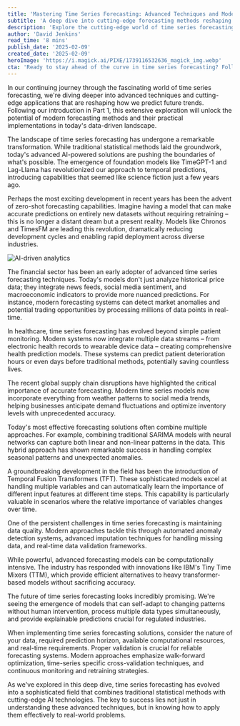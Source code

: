 ```yaml
---
title: 'Mastering Time Series Forecasting: Advanced Techniques and Modern Applications - Part 2'
subtitle: 'A deep dive into cutting-edge forecasting methods reshaping predictive analytics'
description: 'Explore the cutting-edge world of time series forecasting, from zero-shot capabilities to hybrid models and real-world applications in finance, healthcare, and supply chain management. Learn how modern AI-powered solutions are revolutionizing predictive analytics and shaping the future of forecasting.'
author: 'David Jenkins'
read_time: '8 mins'
publish_date: '2025-02-09'
created_date: '2025-02-09'
heroImage: 'https://i.magick.ai/PIXE/1739116532636_magick_img.webp'
cta: 'Ready to stay ahead of the curve in time series forecasting? Follow us on LinkedIn for regular updates on advanced analytics, AI developments, and insider insights from industry experts!'
---
```


In our continuing journey through the fascinating world of time series forecasting, we're diving deeper into advanced techniques and cutting-edge applications that are reshaping how we predict future trends. Following our introduction in Part 1, this extensive exploration will unlock the potential of modern forecasting methods and their practical implementations in today's data-driven landscape.

The landscape of time series forecasting has undergone a remarkable transformation. While traditional statistical methods laid the groundwork, today's advanced AI-powered solutions are pushing the boundaries of what's possible. The emergence of foundation models like TimeGPT-1 and Lag-Llama has revolutionized our approach to temporal predictions, introducing capabilities that seemed like science fiction just a few years ago.

Perhaps the most exciting development in recent years has been the advent of zero-shot forecasting capabilities. Imagine having a model that can make accurate predictions on entirely new datasets without requiring retraining – this is no longer a distant dream but a present reality. Models like Chronos and TimesFM are leading this revolution, dramatically reducing development cycles and enabling rapid deployment across diverse industries.

![AI-driven analytics](https://i.magick.ai/PIXE/1739116637800_magick_img.webp)

The financial sector has been an early adopter of advanced time series forecasting techniques. Today's models don't just analyze historical price data; they integrate news feeds, social media sentiment, and macroeconomic indicators to provide more nuanced predictions. For instance, modern forecasting systems can detect market anomalies and potential trading opportunities by processing millions of data points in real-time.

In healthcare, time series forecasting has evolved beyond simple patient monitoring. Modern systems now integrate multiple data streams – from electronic health records to wearable device data – creating comprehensive health prediction models. These systems can predict patient deterioration hours or even days before traditional methods, potentially saving countless lives.

The recent global supply chain disruptions have highlighted the critical importance of accurate forecasting. Modern time series models now incorporate everything from weather patterns to social media trends, helping businesses anticipate demand fluctuations and optimize inventory levels with unprecedented accuracy.

Today's most effective forecasting solutions often combine multiple approaches. For example, combining traditional SARIMA models with neural networks can capture both linear and non-linear patterns in the data. This hybrid approach has shown remarkable success in handling complex seasonal patterns and unexpected anomalies.

A groundbreaking development in the field has been the introduction of Temporal Fusion Transformers (TFT). These sophisticated models excel at handling multiple variables and can automatically learn the importance of different input features at different time steps. This capability is particularly valuable in scenarios where the relative importance of variables changes over time.

One of the persistent challenges in time series forecasting is maintaining data quality. Modern approaches tackle this through automated anomaly detection systems, advanced imputation techniques for handling missing data, and real-time data validation frameworks.

While powerful, advanced forecasting models can be computationally intensive. The industry has responded with innovations like IBM's Tiny Time Mixers (TTM), which provide efficient alternatives to heavy transformer-based models without sacrificing accuracy.

The future of time series forecasting looks incredibly promising. We're seeing the emergence of models that can self-adapt to changing patterns without human intervention, process multiple data types simultaneously, and provide explainable predictions crucial for regulated industries.

When implementing time series forecasting solutions, consider the nature of your data, required prediction horizon, available computational resources, and real-time requirements. Proper validation is crucial for reliable forecasting systems. Modern approaches emphasize walk-forward optimization, time-series specific cross-validation techniques, and continuous monitoring and retraining strategies.

As we've explored in this deep dive, time series forecasting has evolved into a sophisticated field that combines traditional statistical methods with cutting-edge AI technologies. The key to success lies not just in understanding these advanced techniques, but in knowing how to apply them effectively to real-world problems.